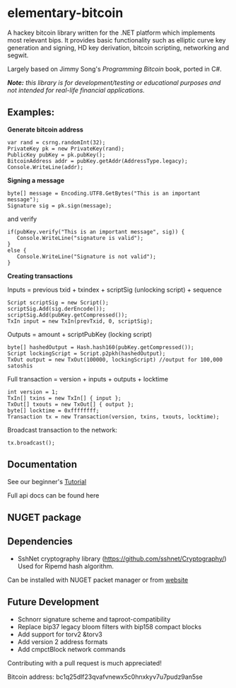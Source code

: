 # elementary-bitcoin

A hackey bitcoin library written for the .NET platform which implements most relevant bips. It provides basic functionality such as elliptic curve key
generation and signing, HD key derivation, bitcoin scripting, networking and segwit. 

Largely based on Jimmy Song's *Programming Bitcoin* book, ported in C#.


***Note:** this library is for development/testing or educational purposes and not intended for real-life financial applications.*


## **Examples:**

**Generate bitcoin address**
```
var rand = csrng.randomInt(32);
PrivateKey pk = new PrivateKey(rand);
PublicKey pubKey = pk.pubKey();
BitcoinAddress addr = pubKey.getAddr(AddressType.legacy);
Console.WriteLine(addr);
 ```
 
 **Signing a message**
 ```
 byte[] message = Encoding.UTF8.GetBytes("This is an important message");
 Signature sig = pk.sign(message);
 ```
 and verify
 ```
if(pubKey.verify("This is an important message", sig)) {
	Console.WriteLine("signature is valid");
}
else {
	Console.WriteLine("Signature is not valid");
}
```


**Creating transactions**

Inputs = previous txid + txindex + scriptSig (unlocking script) + sequence
```
Script scriptSig = new Script();
scriptSig.Add(sig.derEncode());
scriptSig.Add(pubKey.getCompressed());
TxIn input = new TxIn(prevTxid, 0, scriptSig);
```

Outputs = amount + scriptPubKey (locking script)
```
byte[] hashedOutput = Hash.hash160(pubKey.getCompressed());
Script lockingScript = Script.p2pkh(hashedOutput);
TxOut output = new TxOut(100000, lockingScript) //output for 100,000 satoshis
```

Full transaction = version + inputs + outputs + locktime
```
int version = 1;
TxIn[] txins = new TxIn[] { input };
TxOut[] txouts = new TxOut[] { output };
byte[] locktime = 0xffffffff;
Transaction tx = new Transaction(version, txins, txouts, locktime);
```

Broadcast  transaction to the network:
```
tx.broadcast();
```

## **Documentation**

See our beginner's [Tutorial](https://ch1ru.github.io/elementary-bitcoin/) 

Full api docs can be found here

## NUGET package

## Dependencies

- SshNet cryptography library (https://github.com/sshnet/Cryptography/) Used for Ripemd hash algorithm.

Can be installed with NUGET packet manager or from [website](https://www.nuget.org/packages/SshNet.Security.Cryptography/1.3.0?_src=template)

## **Future Development**

- Schnorr signature scheme and taproot-compatibility
- Replace bip37 legacy bloom filters with bip158 compact blocks
- Add support for torv2 &torv3
- Add version 2 address formats
- Add cmpctBlock network commands

Contributing with a pull request is much appreciated!


Bitcoin address: bc1q25dlf23qvafvnewx5c0hnxkyv7u7pudz9an5se
